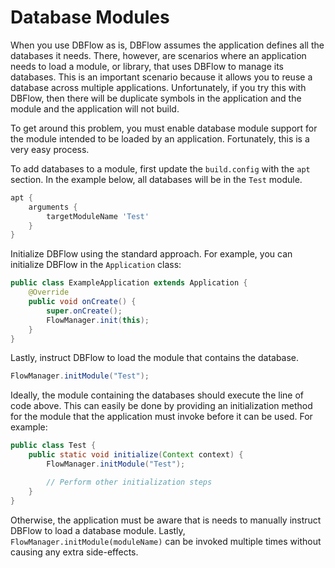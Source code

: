 # Database Modules

When you use DBFlow as is, DBFlow assumes the application defines all the databases
it needs. There, however, are scenarios where an application needs to load a module,
or library, that uses DBFlow to manage its databases. This is an important scenario
because it allows you to reuse a database across multiple applications. Unfortunately,
if you try this with DBFlow, then there will be duplicate symbols in the application and
the module and the application will not build.

To get around this problem, you must enable database module support for the module
intended to be loaded by an application. Fortunately, this is a very easy process.

To add databases to a module, first update the ```build.config``` with the ```apt```
section. In the example below, all databases will be in the ```Test``` module.

```groovy
apt {
    arguments {
        targetModuleName 'Test'
    }
}
```

Initialize DBFlow using the standard approach. For example, you can initialize
DBFlow in the ```Application``` class:

```java
public class ExampleApplication extends Application {
    @Override
    public void onCreate() {
        super.onCreate();
        FlowManager.init(this);
    }
}
```

Lastly, instruct DBFlow to load the module that contains the database.

```java
FlowManager.initModule("Test");
```

Ideally, the module containing the databases should execute the line of code above. This
can easily be done by providing an initialization method for the module that the application
must invoke before it can be used. For example:

```java
public class Test {
    public static void initialize(Context context) {
        FlowManager.initModule("Test");

        // Perform other initialization steps
    }
}
```

Otherwise, the application must be aware that is needs to manually instruct DBFlow to load
a database module. Lastly, ```FlowManager.initModule(moduleName)``` can be invoked multiple
times without causing any extra side-effects.
